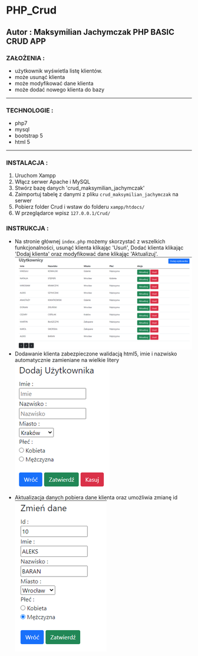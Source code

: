 # PHP_Crud
Autor : Maksymilian Jachymczak
PHP BASIC CRUD APP
----
### ZAŁOŻENIA :
- użytkownik wyświetla listę klientów.
- może usunąć klienta
- może modyfikować dane klienta
- może dodać nowego klienta do bazy

----
### TECHNOLOGIE :
- php7
- mysql
- bootstrap 5
- html 5

----
### INSTALACJA :
1. Uruchom Xampp
2. Włącz serwer Apache i MySQL
3. Stwórz bazę danych 'crud_maksymilian_jachymczak'
4. Zaimportuj tabelę z danymi z pliku `crud_maksymilian_jachymczak` na serwer
5. Pobierz folder Crud i wstaw do folderu `xampp/htdocs/`
6. W przeglądarce wpisz `127.0.0.1/Crud/`

### INSTRUKCJA :
- Na stronie głównej `index.php` możemy skorzystać z wszelkich funkcjonalności, usunąć klienta klikając 'Usuń', Dodać klienta klikając 'Dodaj klienta' oraz modyfikować dane klikając 'Aktualizuj'.
![image1](.github/images/1.PNG)
- Dodawanie klienta zabezpieczone walidacją html5, imie i nazwisko automatycznie zamieniane na wielkie litery
![image2](.github/images/2.PNG)  
- Aktualizacja danych pobiera dane klienta oraz umożliwia zmianę id  \
![image3](.github/images/3.PNG)

